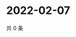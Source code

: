 # 2022-02-07

共 0 条

<!-- BEGIN WEIBO -->
<!-- 最后更新时间 Mon Feb 07 2022 13:12:32 GMT+0800 (China Standard Time) -->

<!-- END WEIBO -->
